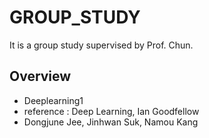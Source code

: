 # GROUP_STUDY
It is a group study supervised by Prof. Chun.

## Overview
- Deeplearning1 
 - reference : Deep Learning, Ian Goodfellow
 - Dongjune Jee, Jinhwan Suk, Namou Kang
